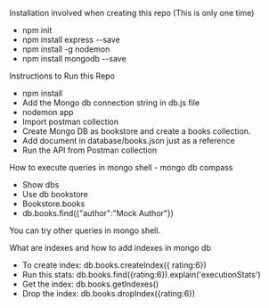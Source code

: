 Installation involved when creating this repo (This is only one time)

- npm init
- npm install express --save
- npm install -g nodemon
- npm install mongodb --save

Instructions to Run this Repo

- npm install
- Add the Mongo db connection string in db.js file
- nodemon app
- Import postman collection
- Create Mongo DB as bookstore and create a books collection.
- Add document in database/books.json just as a reference
- Run the API from Postman collection

How to execute queries in mongo shell - mongo db compass

- Show dbs
- Use db bookstore
- Bookstore.books
- db.books.find({"author":"Mock Author"})

You can try other queries in mongo shell.

What are indexes and how to add indexes in mongo db

- To create index: db.books.createIndex({ rating:6})
- Run this stats: db.books.find({rating:6}).explain('executionStats')
- Get the index: db.books.getIndexes()
- Drop the index: db.books.dropIndex({rating:6})
